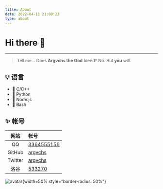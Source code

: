 ```yaml
---
title: About
date: 2022-04-11 21:00:23
type: about
---
```


# Hi there :wave:

---

> Tell me... Does **Argvchs the God** bleed?
> No. But **you** will.

## :bulb: 语言

-   :unicorn: C/C++
-   :snake: Python
-   :baby_chick: Node.js
-   :whale: Bash

## :sparkles: 帐号

|  网站   | 帐号                                                                       |
| :-----: | :------------------------------------------------------------------------- |
|   QQ    | [3364555156](http://wpa.qq.com/msgrd?v=3&uin=3364555156&site=qq&menu=yes) |
| GitHub  | [argvchs](https://github.com/argvchs)                                      |
| Twitter | [argvchs](https://twitter.com/argvchs)                                     |
|  洛谷   | [533270](https://www.luogu.com.cn/user/533270)                             |

![avatar](https://static-argvchs.netlify.app/images/avatar.jpg){width=50% style="border-radius: 50%"}
